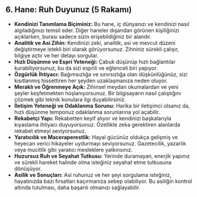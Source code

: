 ## 6. Hane: Ruh Duyunuz (5 Rakamı)

* **Kendinizi Tanımlama Biçiminiz:** Bu hane, iç dünyanızı ve kendinizi nasıl algıladığınızı temsil eder. Diğer haneler dışarıdan görünen kişiliğinizi açıklarken, burası sadece sizin erişebildiğiniz bir alandır. 
* **Analitik ve Asi Zihin:** Kendinizi zeki, analitik, asi ve mevcut düzeni değiştirmeye istekli biri olarak görüyorsunuz. Zihniniz sürekli çalışır, bilgiye açtır ve her detayı sorgular.
* **Hızlı Düşünme ve Espri Yeteneği:** Çabuk düşünüp hızlı bağlantılar kurabiliyorsunuz, bu da sizi esprili ve eğlenceli biri yapıyor.
* **Özgürlük İhtiyacı:** Bağımsızlığa ve sınırsızlığa olan düşkünlüğünüz, sizi kısıtlanmış hissettiren her şeyden uzaklaşmanıza neden oluyor. 
* **Meraklı ve Öğrenmeye Açık:** Zihinsel meydan okumalardan ve yeni şeyler keşfetmekten hoşlanıyorsunuz. Bir bilgisayarın nasıl çalıştığını çözmek gibi teknik konulara ilgi duyabilirsiniz.
* **İletişim Yeteneği ve Odaklanma Sorunu:** Harika bir iletişimci olsanız da, hızlı düşünme temponuz odaklanma sorunlarına yol açabilir.
* **Rekabetçi Yapı:** Rekabetten keyif alıyor ve kendinizi başkalarıyla kıyaslama ihtiyacı duyuyorsunuz.  Özellikle zeka gerektiren alanlarda rekabet etmeyi seviyorsunuz.
* **Yaratıcılık ve Maceraperestlik:** Hayal gücünüz oldukça gelişmiş ve heyecan verici hikayeler uydurmayı seviyorsunuz. Gazetecilik, yazarlık veya mucitlik gibi yaratıcı mesleklere yatkınsınız.
* **Huzursuz Ruh ve Seyahat Tutkusu:** Yerinde duramayan, enerjik yapınız ve sürekli hareket halinde olma isteğiniz seyahat etme tutkusuna dönüşüyor. 
* **Asilik ve Sonuçları:** Asi ruhunuz ve her şeyi sorgulama isteğiniz, hayatınızda bazı fırsatları kaçırmanıza sebep olabiliyor. Bu asiliğin kontrol altında tutulması, daha başarılı olmanızı sağlayabilir. 
